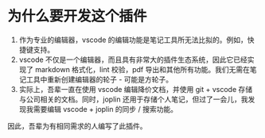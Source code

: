 # 为什么要开发这个插件

1. 作为专业的编辑器，vscode 的编辑功能是笔记工具所无法比拟的。例如，快捷键支持。
2. vscode 不仅是一个编辑器，而且具有非常大的插件生态系统，因此它已经实现了 markdown 格式化，lint 校验，pdf 导出和其他所有功能。我们无需在笔记工具中重新创建编辑器的轮子 - 可能是方轮子。
3. 实际上，吾辈一直在使用 vscode 编辑降价文档，并使用 git + vscode 存储与公司相关的文档。同时，joplin 还用于存储个人笔记，但过了一会儿，我发现我需要编辑 vscode + joplin 的同步 / 搜索功能。

因此，吾辈为有相同需求的人编写了此插件。
